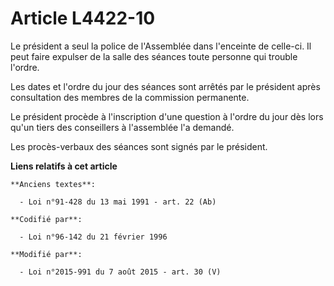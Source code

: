 # Article L4422-10

Le président a seul la police de l'Assemblée dans l'enceinte de celle-ci. Il peut faire expulser de la salle des séances
toute personne qui trouble l'ordre.

Les dates et l'ordre du jour des séances sont arrêtés par le président après consultation des membres de la commission
permanente.

Le président procède à l'inscription d'une question à l'ordre du jour dès lors qu'un tiers des conseillers à l'assemblée l'a
demandé. 

Les procès-verbaux des séances sont signés par le président.

**Liens relatifs à cet article**

	**Anciens textes**:

	  - Loi n°91-428 du 13 mai 1991 - art. 22 (Ab)

	**Codifié par**:

	  - Loi n°96-142 du 21 février 1996

	**Modifié par**:

	  - Loi n°2015-991 du 7 août 2015 - art. 30 (V)
